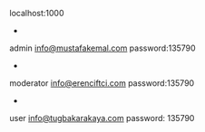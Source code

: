 localhost:1000

-

admin info@mustafakemal.com password:135790

-

moderator info@erenciftci.com password:135790

-

user info@tugbakarakaya.com password: 135790
